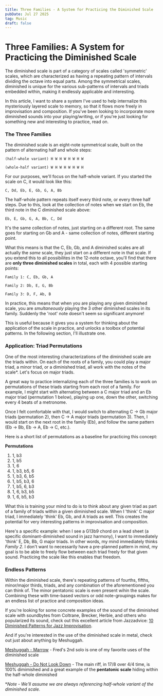 ```yaml
---
title: Three Families - A System for Practicing the Diminished Scale
pubDate: Jul 27 2025
tag: Music
draft: false
---
```

# Three Families: A System for Practicing the Diminished Scale
The diminished scale is part of a category of scales called 'symmetric' scales, which are characterized as having a repeating pattern of intervals dividing the octave into equal parts. Among the symmetrical scales, diminished is unique for the various sub-patterns of intervals and triads embedded within, making it endlessly applicable and interesting.

In this article, I want to share a system I've used to help internalize this mysteriously layered scale to memory, so that it flows more freely in improvisation and composition. If you've been looking to incorporate more diminished sounds into your playing/writing, or if you're just looking for something new and interesting to practice, read on.

### The Three Families
The diminished scale is an eight-note symmetrical scale, built on the pattern of alternating half and whole steps:

`(half-whole variant) H W H W H W H W`

`(whole-half variant) W H W H W H W H`

For our purposes, we'll focus on the half-whole variant. If you started the scale on C, it would look like this:

`C, Dd, Eb, E, Gb, G, A, Bb`

The half-whole pattern repeats itself every third note, or every three half steps. Due to this, look at the collection of notes when we start on Eb, the third note in the C diminished scale above:

`Eb, E, Gb, G, A, Bb, C, Dd`

It's the same collection of notes, just starting on a different root. The same goes for starting on Gb and A - same collection of notes, different starting point.

What this means is that the C, Eb, Gb, and A diminished scales are all actually the *same* scale, they just start on a different note in that scale. If you extend this to all possibilites in the 12-note octave, you'll find that there are **only three diminished scales** in total, each with 4 possible starting points:

`Family 1: C, Eb, Gb, A`

`Family 2: Db, E, G, Bb`

`Family 3: D, F, Ab, B`


In practice, this means that when you are playing any given diminished scale, you are *smultaneously* playing the 3 other diminished scales in its family. Suddenly the 'root' note doesn't seem so significant anymore!

This is useful because it gives you a system for thinking about the application of the scale in practice, and unlocks a toolbox of potential patterns. In the following section, I'll illustrate one.

### Application: Triad Permutations

One of the most interesting characterizations of the diminished scale are the triads within. On each of the roots of a family, you could play a major triad, a minor triad, or a diminished triad, all work with the notes of the scale*. Let's focus on major triads.

A great way to practice internalizing each of the three families is to work on permutations of these triads starting from each root of a family. For example, I might start with alternating between a C major triad and an Eb major triad (permutation 1 below), playing up one, down the other, switching every 4 beats of a metronome.

Once I felt comfortable with that, I would switch to alternating C -> Gb major triads (permutation 2), then C -> A major triads (permutation 3). Then, I would start on the next root in the family (Eb), and follow the same pattern (Eb -> Bb, Eb -> A, Eb -> C, etc.).

Here is a short list of permutations as a baseline for practicing this concept:

**Permutations**
1. 1, b3
2. 1, b5
3. 1, 6
4. 1, b3, b5, 6
5. 1, b3, 6, b5
6. 1, b5, b3, 6
7. 1, b5, 6, b3
8. 1, 6, b3, b5
9. 1, 6, b5, b3

What this is training your mind to do is to think about any given triad as part of a family of triads within a given diminished scale. When I 'think' C major triad, I immediately 'think' Eb, Gb, and A triads as well. This creates the potential for very interesting patterns in improvisation and composition.

Here's a specific example: when I see a G13b9 chord on a lead sheet (a specific dominant-diminished sound in jazz harmony), I want to immediately 'think' E, Db, Bb, G major triads. In other words, my mind immediately thinks *Family 2*. I don't want to necessarily have a pre-planned pattern in mind, my goal is to be able to freely flow between each triad freely for that given sound. Practicing the scale like this enables that freedom.

### Endless Patterns
Within the diminished scale, there's repeating patterns of fourths, fifths, minor/major thirds, triads, and any combination of the aforementioned you can think of. The minor pentatonic scale is even present wihin the scale. Combining these with time-based vectors or odd note-groupings makes for an endless list of practice and composition ideas.

If you're looking for some concrete examples of the sound of the diminished scale with soundbytes from Coltrane, Brecker, Herbie, and others who popularized its sound, check out this excellent article from Jazzadvice: [10 Diminished Patterns for Jazz Improvisation](https://www.jazzadvice.com/lessons/10-diminished-patterns-for-jazz-improvisation/).

And if you're interested in the use of the diminished scale in metal, check out just about anything by Meshuggah.

[Meshuggah - Marrow](https://youtu.be/D08-i2UUXnQ?si=ZGLTJsqwIxCjMmy4&t=205) - Fred's 2nd solo is one of my favorite uses of the diminished scale

[Meshuggah - Do Not Look Down](https://www.youtube.com/watch?v=iN-pjpEj3CY) - The main riff, in 17/8 over 4/4 time, is 100% dimimished and a great example of the **pentatonic scale** hiding within the half-whole diminished

**Note - We'll assume we are always referencing half-whole variant of the diminished scale.*
